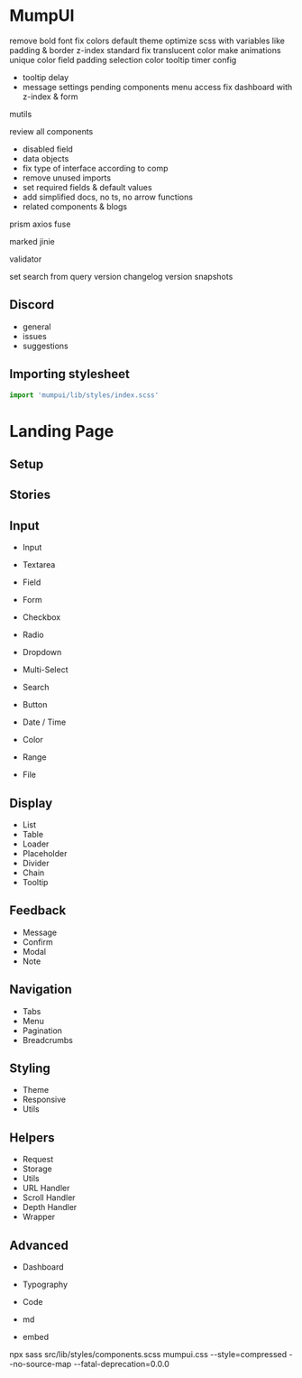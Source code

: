 # MumpUI

remove bold font
fix colors
default theme
optimize scss with variables like padding & border
z-index standard
fix translucent color
make animations unique
color field padding
selection color
tooltip timer
config
  - tooltip delay
  - message settings
pending components
menu access
fix dashboard with z-index & form

mutils

review all components
  - disabled field
  - data objects
  - fix type of interface according to comp
  - remove unused imports
  - set required fields & default values
  - add simplified docs, no ts, no arrow functions
  - related components & blogs

prism
axios
fuse

marked
jinie

validator

set search from query
version
changelog
version snapshots

## Discord

- general
- issues
- suggestions

## Importing stylesheet

```jsx
import 'mumpui/lib/styles/index.scss'
```

# Landing Page

## Setup

## Stories

## Input

- Input
- Textarea

- Field
- Form

- Checkbox
- Radio

- Dropdown
- Multi-Select

- Search
- Button

- Date / Time
- Color

- Range
- File

## Display

- List
- Table
- Loader
- Placeholder
- Divider
- Chain
- Tooltip

## Feedback

- Message
- Confirm
- Modal
- Note

## Navigation

- Tabs
- Menu
- Pagination
- Breadcrumbs

## Styling

- Theme
- Responsive
- Utils

## Helpers

- Request
- Storage
- Utils
- URL Handler
- Scroll Handler
- Depth Handler
- Wrapper

## Advanced

- Dashboard
- Typography
- Code

- md
- embed

npx sass src/lib/styles/components.scss mumpui.css --style=compressed --no-source-map --fatal-deprecation=0.0.0
